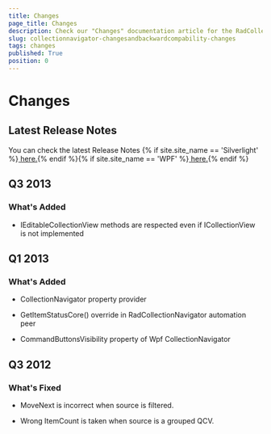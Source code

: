 ```yaml
---
title: Changes
page_title: Changes
description: Check our "Changes" documentation article for the RadCollectionNavigator WPF control.
slug: collectionnavigator-changesandbackwardcompability-changes
tags: changes
published: True
position: 0
---
```


# Changes


## Latest Release Notes

You can check the latest Release Notes  {% if site.site_name == 'Silverlight' %}[ here.](http://www.telerik.com/products/silverlight/whats-new/release_notes.aspx){% endif %}{% if site.site_name == 'WPF' %}[ here.](http://www.telerik.com/products/wpf/whats-new/release-history.aspx){% endif %}

## Q3 2013
      
### What's Added
            

* IEditableCollectionView methods are respected even if ICollectionView is not implemented
                

##  Q1 2013

### What's Added
            

* CollectionNavigator property provider
                

*  GetItemStatusCore() override in RadCollectionNavigator automation peer
                

* CommandButtonsVisibility property of Wpf CollectionNavigator
                

##  Q3 2012
      
### What's Fixed
            

* MoveNext is incorrect when source is filtered.
                

* Wrong ItemCount is taken when source is a grouped QCV.
                

